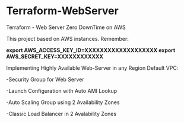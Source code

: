 # Terraform-WebServer
Terraform -  Web Server  Zero DownTime on AWS

This project based on AWS instances. Remember: 

**export AWS_ACCESS_KEY_ID=XXXXXXXXXXXXXXXXXXX
export AWS_SECRET_KEY=XXXXXXXXXXXX**

Implementing Highly Available Web-Server in any Region Default VPC:

-Security Group for Web Server 

-Launch Configuration with Auto AMI Lookup

-Auto Scaling Group using 2 Availability Zones

-Classic Load Balancer in 2 Avalability Zones

